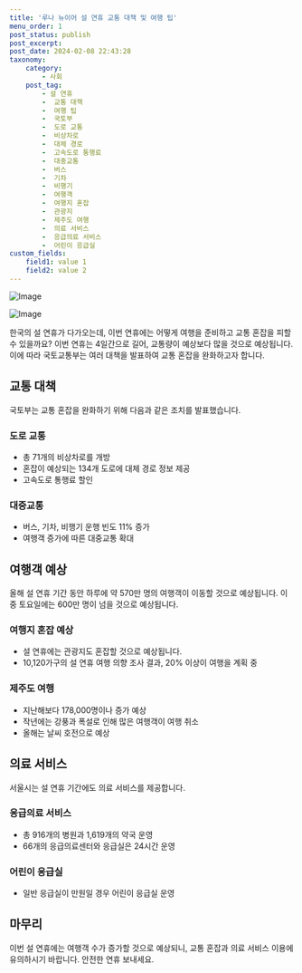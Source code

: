 ```yaml
---
title: '루나 뉴이어 설 연휴 교통 대책 및 여행 팁'
menu_order: 1
post_status: publish
post_excerpt: 
post_date: 2024-02-08 22:43:28
taxonomy:
    category:
        - 사회
    post_tag:
        - 설 연휴
        -  교통 대책
        -  여행 팁
        -  국토부
        -  도로 교통
        -  비상차로
        -  대체 경로
        -  고속도로 통행료
        -  대중교통
        -  버스
        -  기차
        -  비행기
        -  여행객
        -  여행지 혼잡
        -  관광지
        -  제주도 여행
        -  의료 서비스
        -  응급의료 서비스
        -  어린이 응급실
custom_fields:
    field1: value 1
    field2: value 2
---
```


![Image](https://imgnews.pstatic.net/image/640/2024/02/08/0000049802_001_20240208173501588.jpg?type=w647)

![Image](https://imgnews.pstatic.net/image/640/2024/02/08/0000049802_002_20240208173501667.jpg?type=w647)

한국의 설 연휴가 다가오는데, 이번 연휴에는 어떻게 여행을 준비하고 교통 혼잡을 피할 수 있을까요? 이번 연휴는 4일간으로 길어, 교통량이 예상보다 많을 것으로 예상됩니다. 이에 따라 국토교통부는 여러 대책을 발표하여 교통 혼잡을 완화하고자 합니다.
## 교통 대책
국토부는 교통 혼잡을 완화하기 위해 다음과 같은 조치를 발표했습니다.
### 도로 교통
- 총 71개의 비상차로를 개방
- 혼잡이 예상되는 134개 도로에 대체 경로 정보 제공
- 고속도로 통행료 할인
### 대중교통
- 버스, 기차, 비행기 운행 빈도 11% 증가
- 여행객 증가에 따른 대중교통 확대
## 여행객 예상
올해 설 연휴 기간 동안 하루에 약 570만 명의 여행객이 이동할 것으로 예상됩니다. 이 중 토요일에는 600만 명이 넘을 것으로 예상됩니다.
### 여행지 혼잡 예상
- 설 연휴에는 관광지도 혼잡할 것으로 예상됩니다.
- 10,120가구의 설 연휴 여행 의향 조사 결과, 20% 이상이 여행을 계획 중
### 제주도 여행
- 지난해보다 178,000명이나 증가 예상
- 작년에는 강풍과 폭설로 인해 많은 여행객이 여행 취소
- 올해는 날씨 호전으로 예상
## 의료 서비스
서울시는 설 연휴 기간에도 의료 서비스를 제공합니다.
### 응급의료 서비스
- 총 916개의 병원과 1,619개의 약국 운영
- 66개의 응급의료센터와 응급실은 24시간 운영
### 어린이 응급실
- 일반 응급실이 만원일 경우 어린이 응급실 운영
## 마무리
이번 설 연휴에는 여행객 수가 증가할 것으로 예상되니, 교통 혼잡과 의료 서비스 이용에 유의하시기 바랍니다. 안전한 연휴 보내세요.
